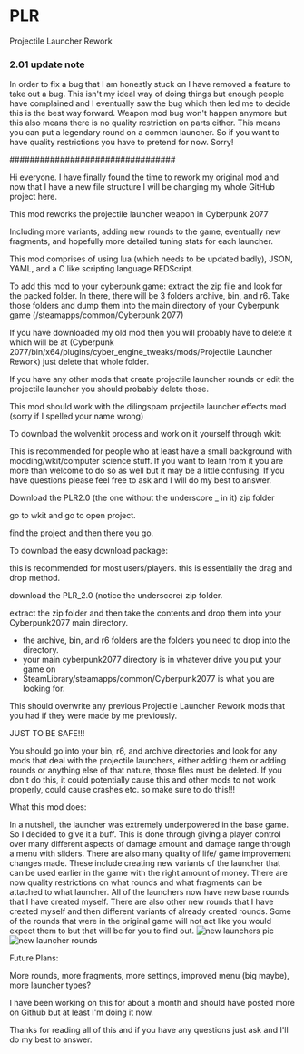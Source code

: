 # PLR
Projectile Launcher Rework

### 2.01 update note ###

In order to fix a bug that I am honestly stuck on I have removed a feature to take out a bug.
This isn't my ideal way of doing things but enough people have complained and I eventually saw the bug
which then led me to decide this is the best way forward.
Weapon mod bug won't happen anymore but this also means there is no quality restriction on parts either.
This means you can put a legendary round on a common launcher.
So if you want to have quality restrictions you have to pretend for now. Sorry!

#################################


Hi everyone. I have finally found the time to rework my original mod and now that I have a new file structure I will be changing my whole GitHub project here.

This mod reworks the projectile launcher weapon in Cyberpunk 2077

Including more variants, adding new rounds to the game, eventually new fragments, and hopefully more detailed tuning stats for each launcher.

This mod comprises of using lua (which needs to be updated badly), JSON, YAML, and a C like scripting language REDScript.

To add this mod to your cyberpunk game: extract the zip file and look for the packed folder. In there, there will be 3 folders archive, bin, and r6. Take those folders and dump them into the main directory of your Cyberpunk game (/steamapps/common/Cyberpunk 2077)

If you have downloaded my old mod then you will probably have to delete it which will be at (Cyberpunk 2077/bin/x64/plugins/cyber_engine_tweaks/mods/Projectile Launcher Rework) just delete that whole folder.

If you have any other mods that create projectile launcher rounds or edit the projectile launcher you should probably delete those.

This mod should work with the dilingspam projectile launcher effects mod (sorry if I spelled your name wrong)


To download the wolvenkit process and work on it yourself through wkit:

This is recommended for people who at least have a small background with modding/wkit/computer science stuff. If you want to learn from it you are more than welcome to do so as well but it may be a little confusing. If you have questions please feel free to ask and I will do my best to answer.

Download the PLR2.0 (the one without the underscore _ in it) zip folder

go to wkit and go to open project.

find the project and then there you go.


To download the easy download package:

this is recommended for most users/players. this is essentially the drag and drop method.

download the PLR_2.0 (notice the underscore) zip folder.

extract the zip folder and then take the contents and drop them into your Cyberpunk2077 main directory.
  - the archive, bin, and r6 folders are the folders you need to drop into the directory.
  - your main cyberpunk2077 directory is in whatever drive you put your game on
  - SteamLibrary/steamapps/common/Cyberpunk2077 is what you are looking for.

This should overwrite any previous Projectile Launcher Rework mods that you had if they were made by me previously.

JUST TO BE SAFE!!!

You should go into your bin, r6, and archive directories and look for any mods that deal with the projectile launchers, either adding them or adding rounds or anything else of that nature, those files must be deleted. If you don't do this, it could potentially cause this and other mods to not work properly, could cause crashes etc. so make sure to do this!!!


What this mod does:

In a nutshell, the launcher was extremely underpowered in the base game. So I decided to give it a buff. 
This is done through giving a player control over many different aspects of damage amount and damage range through a menu with sliders. 
There are also many quality of life/ game improvement changes made. These include creating new variants of the launcher that can be used 
earlier in the game with the right amount of money. There are now quality restrictions on what rounds and what fragments can be attached to what launcher. 
All of the launchers now have new base rounds that I have created myself.
There are also other new rounds that I have created myself and then different variants of already created rounds.
Some of the rounds that were in the original game will not act like you would expect them to but that will be for you to find out.
![new launchers pic](https://github.com/rivie13/PLR/assets/52908660/0e3c9716-0b6f-45fc-a4d5-73b39853f88e)
![new launcher rounds](https://github.com/rivie13/PLR/assets/52908660/b8266e6e-775a-4621-adad-df1614089b31)


Future Plans:

More rounds, more fragments, more settings, improved menu (big maybe), more launcher types?

I have been working on this for about a month and should have posted more on Github but at least I'm doing it now.

Thanks for reading all of this and if you have any questions just ask and I'll do my best to answer.

